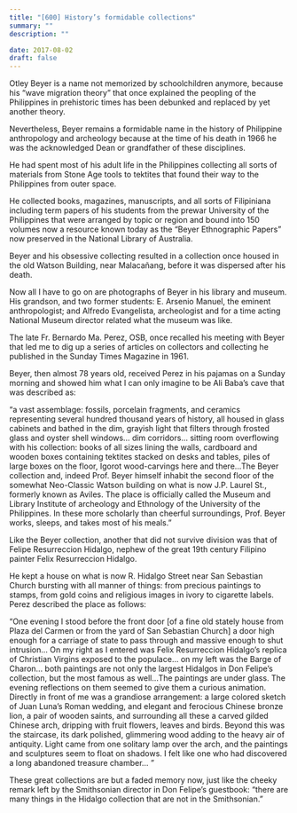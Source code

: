 ```yaml
---
title: "[600] History’s formidable collections"
summary: ""
description: ""

date: 2017-08-02
draft: false
---
```



Otley Beyer is a name not memorized by schoolchildren anymore, because his “wave migration theory” that once explained the peopling of the Philippines in prehistoric times has been debunked and replaced by yet another theory.

Nevertheless, Beyer remains a formidable name in the history of Philippine anthropology and archeology because at the time of his death in 1966 he was the acknowledged Dean or grandfather of these disciplines.

He had spent most of his adult life in the Philippines collecting all sorts of materials from Stone Age tools to tektites that found their way to the Philippines from outer space.

He collected books, magazines, manuscripts, and all sorts of Filipiniana including term papers of his students from the prewar University of the Philippines that were arranged by topic or region and bound into 150 volumes now a resource known today as the “Beyer Ethnographic Papers” now preserved in the National Library of Australia.

Beyer and his obsessive collecting resulted in a collection once housed in the old Watson Building, near Malacañang, before it was dispersed after his death.

Now all I have to go on are photographs of Beyer in his library and museum. His grandson, and two former students: E. Arsenio Manuel, the eminent anthropologist; and Alfredo Evangelista, archeologist and for a time acting National Museum director related what the museum was like.

The late Fr. Bernardo Ma. Perez, OSB, once recalled his meeting with Beyer that led me to dig up a series of articles on collectors and collecting he published in the Sunday Times Magazine in 1961.

Beyer, then almost 78 years old, received Perez in his pajamas on a Sunday morning and showed him what I can only imagine to be Ali Baba’s cave that was described as:

“a vast assemblage: fossils, porcelain fragments, and ceramics representing several hundred thousand years of history, all housed in glass cabinets and bathed in the dim, grayish light that filters through frosted glass and oyster shell windows… dim corridors… sitting room overflowing with his collection: books of all sizes lining the walls, cardboard and wooden boxes containing tektites stacked on desks and tables, piles of large boxes on the floor, Igorot wood-carvings here and there…The Beyer collection and, indeed Prof. Beyer himself inhabit the second floor of the somewhat Neo-Classic Watson building on what is now J.P. Laurel St., formerly known as Aviles. The place is officially called the Museum and Library Institute of archeology and Ethnology of the University of the Philippines. In these more scholarly than cheerful surroundings, Prof. Beyer works, sleeps, and takes most of his meals.”

Like the Beyer collection, another that did not survive division was that of Felipe Resurreccion Hidalgo, nephew of the great 19th century Filipino painter Felix Resurreccion Hidalgo.

He kept a house on what is now R. Hidalgo Street near San Sebastian Church bursting with all manner of things: from precious paintings to stamps, from gold coins and religious images in ivory to cigarette labels. Perez described the place as follows:

“One evening I stood before the front door [of a fine old stately house from Plaza del Carmen or from the yard of San Sebastian Church] a door high enough for a carriage of state to pass through and massive enough to shut intrusion… On my right as I entered was Felix Resurreccion Hidalgo’s replica of Christian Virgins exposed to the populace… on my left was the Barge of Charon… both paintings are not only the largest Hidalgos in Don Felipe’s collection, but the most famous as well…The paintings are under glass. The evening reflections on them seemed to give them a curious animation. Directly in front of me was a grandiose arrangement: a large colored sketch of Juan Luna’s Roman wedding, and elegant and ferocious Chinese bronze lion, a pair of wooden saints, and surrounding all these a carved gilded Chinese arch, dripping with fruit flowers, leaves and birds. Beyond this was the staircase, its dark polished, glimmering wood adding to the heavy air of antiquity. Light came from one solitary lamp over the arch, and the paintings and sculptures seem to float on shadows. I felt like one who had discovered a long abandoned treasure chamber… ”

These great collections are but a faded memory now, just like the cheeky remark left by the Smithsonian director in Don Felipe’s guestbook: “there are many things in the Hidalgo collection that are not in the Smithsonian.”
